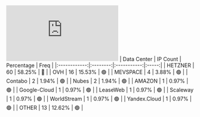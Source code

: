 ![Diagramm](https://github.com/obajay/StateSync-snapshots/blob/main/Projects/Jackal/1/README.md)
| Data Center | IP Count | Percentage | Freq |
|:------------:|:--------:|:-----------:|:-----:|
| HETZNER | 60 | 58.25% | 🔴 |
| OVH | 16 | 15.53% | 🟢 |
| MEVSPACE | 4 | 3.88% | 🟢 |
| Contabo | 2 | 1.94% | 🟢 |
| Nubes | 2 | 1.94% | 🟢 |
| AMAZON | 1 | 0.97% | 🟢 |
| Google-Cloud | 1 | 0.97% | 🟢 |
| LeaseWeb | 1 | 0.97% | 🟢 |
| Scaleway | 1 | 0.97% | 🟢 |
| WorldStream | 1 | 0.97% | 🟢 |
| Yandex.Cloud | 1 | 0.97% | 🟢 |
| OTHER | 13 | 12.62% | 🟢 |